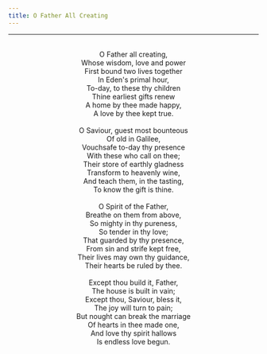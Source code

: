 ```yaml
---
title: O Father All Creating
---
```


---
<center>
<br/>
O Father all creating,<br/>
Whose wisdom, love and power<br/>
First bound two lives together<br/>
In Eden's primal hour,<br/>
To-day, to these thy children<br/>
Thine earliest gifts renew<br/>
A home by thee made happy,<br/>
A love by thee kept true.<br/>
<br/>
O Saviour, guest most bounteous<br/>
Of old in Galilee,<br/>
Vouchsafe to-day thy presence<br/>
With these who call on thee;<br/>
Their store of earthly gladness<br/>
Transform to heavenly wine,<br/>
And teach them, in the tasting,<br/>
To know the gift is thine.<br/>
<br/>
O Spirit of the Father,<br/>
Breathe on them from above,<br/>
So mighty in thy pureness,<br/>
So tender in thy love;<br/>
That guarded by thy presence,<br/>
From sin and strife kept free,<br/>
Their lives may own thy guidance,<br/>
Their hearts be ruled by thee.<br/>
<br/>
Except thou build it, Father,<br/>
The house is built in vain;<br/>
Except thou, Saviour, bless it,<br/>
The joy will turn to pain;<br/>
But nought can break the marriage<br/>
Of hearts in thee made one,<br/>
And love thy spirit hallows<br/>
Is endless love begun.<br/>

</center>